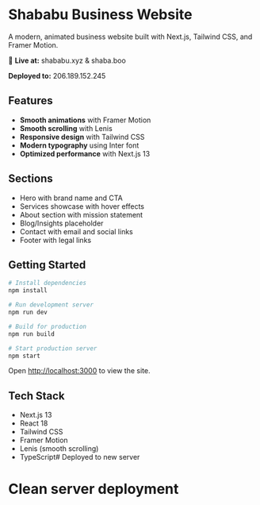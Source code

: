 # Shababu Business Website

A modern, animated business website built with Next.js, Tailwind CSS, and Framer Motion.

🚀 **Live at:** shababu.xyz & shaba.boo

**Deployed to:** 206.189.152.245

## Features

- **Smooth animations** with Framer Motion
- **Smooth scrolling** with Lenis
- **Responsive design** with Tailwind CSS
- **Modern typography** using Inter font
- **Optimized performance** with Next.js 13

## Sections

- Hero with brand name and CTA
- Services showcase with hover effects
- About section with mission statement
- Blog/Insights placeholder
- Contact with email and social links
- Footer with legal links

## Getting Started

```bash
# Install dependencies
npm install

# Run development server
npm run dev

# Build for production
npm run build

# Start production server
npm start
```

Open [http://localhost:3000](http://localhost:3000) to view the site.

## Tech Stack

- Next.js 13
- React 18
- Tailwind CSS
- Framer Motion
- Lenis (smooth scrolling)
- TypeScript# Deployed to new server
# Clean server deployment
